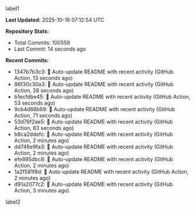 
label1 
<!-- ACTIVITY_START -->
**Last Updated:** 2025-10-16 07:12:54 UTC

**Repository Stats:**
- Total Commits: 100559
- Last Commit: 14 seconds ago

**Recent Commits:**
- 1347b7b3c3: 🤖 Auto-update README with recent activity (GitHub Action, 13 seconds ago)
- 86f30c30a3: 🤖 Auto-update README with recent activity (GitHub Action, 28 seconds ago)
- b1ecfdbe45: 🤖 Auto-update README with recent activity (GitHub Action, 53 seconds ago)
- 9cb4d68b69: 🤖 Auto-update README with recent activity (GitHub Action, 71 seconds ago)
- 53d76f2ae5: 🤖 Auto-update README with recent activity (GitHub Action, 83 seconds ago)
- b8ca2ddefc: 🤖 Auto-update README with recent activity (GitHub Action, 2 minutes ago)
- dd746e9fa3: 🤖 Auto-update README with recent activity (GitHub Action, 2 minutes ago)
- efe895dbc8: 🤖 Auto-update README with recent activity (GitHub Action, 2 minutes ago)
- 1a2f581f8d: 🤖 Auto-update README with recent activity (GitHub Action, 2 minutes ago)
- d91a2077c2: 🤖 Auto-update README with recent activity (GitHub Action, 3 minutes ago)
<!-- ACTIVITY_END -->

label2
